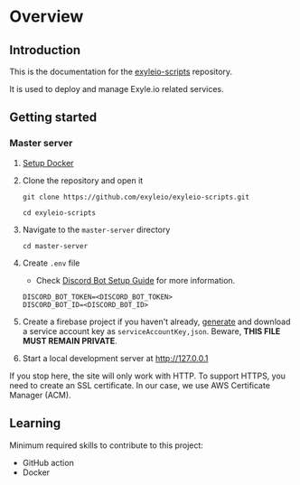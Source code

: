 # Overview

## Introduction

This is the documentation for the
[exyleio-scripts](https://github.com/exyleio/exyleio-scripts)
repository.

It is used to deploy and manage Exyle.io related services.

## Getting started

### Master server

1. [Setup Docker](/docs/contribution-guides/developers/docker)

2. Clone the repository and open it

   ```
   git clone https://github.com/exyleio/exyleio-scripts.git
   ```

   ```
   cd exyleio-scripts
   ```

3. Navigate to the `master-server` directory

   ```
   cd master-server
   ```

4. Create `.env` file

   - Check [Discord Bot Setup Guide](/docs/projects/discord-bot/overview#getting-started) for
     more information.

   ```dosini
   DISCORD_BOT_TOKEN=<DISCORD_BOT_TOKEN>
   DISCORD_BOT_ID=<DISCORD_BOT_ID>
   ```

5. Create a firebase project if you haven't already,
   [generate](https://console.firebase.google.com/u/0/project/_/settings/serviceaccounts/adminsdk)
   and download a service account key as `serviceAccountKey,json`.
   Beware, **THIS FILE MUST REMAIN PRIVATE**.

6. Start a local development server at http://127.0.0.1

If you stop here, the site will only work with HTTP. To support HTTPS, you need
to create an SSL certificate. In our case, we use AWS Certificate Manager (ACM).

## Learning

Minimum required skills to contribute to this project:

- GitHub action
- Docker
